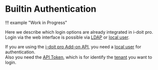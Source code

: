 # Builtin Authentication

!!! example "Work in Progress"

Here we describe which login options are already integrated in i-doit pro.<br>
Login via the web interface is possible via [LDAP](../ldap-directory/index.md) or [local user](../builtin-authentication/creating-a-local-user.md).

If you are using the [i-doit pro Add-on API](../../i-doit-pro-add-ons/api/index.md#authentication-and-authorization), you need a [local user](../builtin-authentication/reating-a-local-user.md) for authentication.<br>
Also you need the [API Token](../../i-doit-pro-add-ons/api/index.md#authentication-and-authorization), which is for identify the [tenant](../../system-administration/multi-tenant.md) you want to login.

